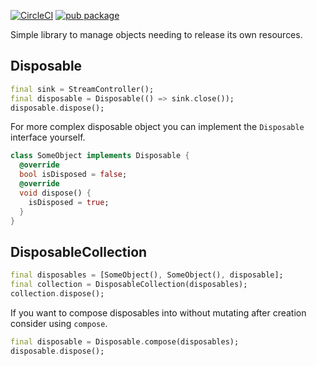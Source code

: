 [![CircleCI](https://circleci.com/gh/marcguilera/dart_disposables.svg?style=svg)](https://circleci.com/gh/marcguilera/dart_disposables)
[![pub package](https://img.shields.io/pub/v/dependencies.svg)](https://pub.dartlang.org/packages/disposables)

Simple library to manage objects needing to release its own resources.


## Disposable

```dart
final sink = StreamController();
final disposable = Disposable(() => sink.close());
disposable.dispose();
```

For more complex disposable object you can implement the `Disposable` interface yourself.

```dart
class SomeObject implements Disposable {
  @override
  bool isDisposed = false;
  @override
  void dispose() {
    isDisposed = true;
  }
}
```

## DisposableCollection

```dart
final disposables = [SomeObject(), SomeObject(), disposable];
final collection = DisposableCollection(disposables);
collection.dispose();
```

If you want to compose disposables into without mutating after creation consider using `compose`.

```dart
final disposable = Disposable.compose(disposables);
disposable.dispose();
```
